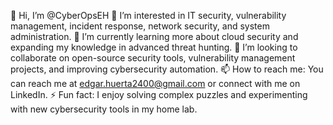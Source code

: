 👋 Hi, I’m @CyberOpsEH
👀 I’m interested in IT security, vulnerability management, incident response, network security, and system administration.
🌱 I’m currently learning more about cloud security and expanding my knowledge in advanced threat hunting.
💞️ I’m looking to collaborate on open-source security tools, vulnerability management projects, and improving cybersecurity automation.
📫 How to reach me: You can reach me at edgar.huerta2400@gmail.com or connect with me on LinkedIn.
⚡ Fun fact: I enjoy solving complex puzzles and experimenting with new cybersecurity tools in my home lab.
<!---
CyberOpsEH/CyberOpsEH is a ✨ special ✨ repository because its `README.md` (this file) appears on your GitHub profile.
You can click the Preview link to take a look at your changes.
--->
